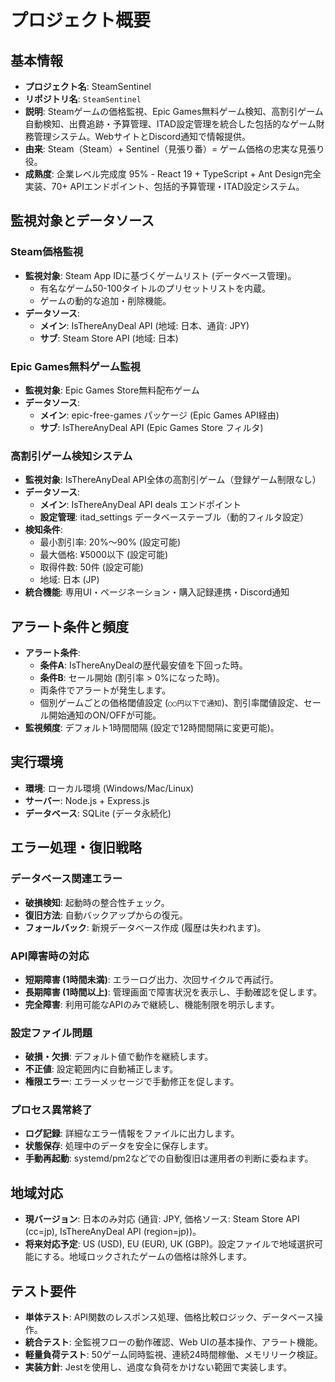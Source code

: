 # プロジェクト概要

## 基本情報

* **プロジェクト名**: SteamSentinel
* **リポジトリ名**: `SteamSentinel`
* **説明**: Steamゲームの価格監視、Epic Games無料ゲーム検知、高割引ゲーム自動検知、出費追跡・予算管理、ITAD設定管理を統合した包括的なゲーム財務管理システム。WebサイトとDiscord通知で情報提供。
* **由来**: Steam（Steam）+ Sentinel（見張り番）= ゲーム価格の忠実な見張り役。
* **成熟度**: 企業レベル完成度 95% - React 19 + TypeScript + Ant Design完全実装、70+ APIエンドポイント、包括的予算管理・ITAD設定システム。

## 監視対象とデータソース

### Steam価格監視
* **監視対象**: Steam App IDに基づくゲームリスト (データベース管理)。
    * 有名なゲーム50-100タイトルのプリセットリストを内蔵。
    * ゲームの動的な追加・削除機能。
* **データソース**:
    * **メイン**: IsThereAnyDeal API (地域: 日本、通貨: JPY)
    * **サブ**: Steam Store API (地域: 日本)

### Epic Games無料ゲーム監視
* **監視対象**: Epic Games Store無料配布ゲーム
* **データソース**:
    * **メイン**: epic-free-games パッケージ (Epic Games API経由)
    * **サブ**: IsThereAnyDeal API (Epic Games Store フィルタ)

### 高割引ゲーム検知システム
* **監視対象**: IsThereAnyDeal API全体の高割引ゲーム（登録ゲーム制限なし）
* **データソース**:
    * **メイン**: IsThereAnyDeal API deals エンドポイント
    * **設定管理**: itad_settings データベーステーブル（動的フィルタ設定）
* **検知条件**:
    * 最小割引率: 20%〜90% (設定可能)
    * 最大価格: ¥5000以下 (設定可能) 
    * 取得件数: 50件 (設定可能)
    * 地域: 日本 (JP)
* **統合機能**: 専用UI・ページネーション・購入記録連携・Discord通知

## アラート条件と頻度

* **アラート条件**:
    * **条件A**: IsThereAnyDealの歴代最安値を下回った時。
    * **条件B**: セール開始 (割引率 > 0%になった時)。
    * 両条件でアラートが発生します。
    * 個別ゲームごとの価格閾値設定 (`○○円以下で通知`)、割引率閾値設定、セール開始通知のON/OFFが可能。
* **監視頻度**: デフォルト1時間間隔 (設定で12時間間隔に変更可能)。

## 実行環境

* **環境**: ローカル環境 (Windows/Mac/Linux)
* **サーバー**: Node.js + Express.js
* **データベース**: SQLite (データ永続化)

## エラー処理・復旧戦略

### データベース関連エラー

* **破損検知**: 起動時の整合性チェック。
* **復旧方法**: 自動バックアップからの復元。
* **フォールバック**: 新規データベース作成 (履歴は失われます)。

### API障害時の対応

* **短期障害 (1時間未満)**: エラーログ出力、次回サイクルで再試行。
* **長期障害 (1時間以上)**: 管理画面で障害状況を表示し、手動確認を促します。
* **完全障害**: 利用可能なAPIのみで継続し、機能制限を明示します。

### 設定ファイル問題

* **破損・欠損**: デフォルト値で動作を継続します。
* **不正値**: 設定範囲内に自動補正します。
* **権限エラー**: エラーメッセージで手動修正を促します。

### プロセス異常終了

* **ログ記録**: 詳細なエラー情報をファイルに出力します。
* **状態保存**: 処理中のデータを安全に保存します。
* **手動再起動**: systemd/pm2などでの自動復旧は運用者の判断に委ねます。

## 地域対応

* **現バージョン**: 日本のみ対応 (通貨: JPY, 価格ソース: Steam Store API (cc=jp), IsThereAnyDeal API (region=jp))。
* **将来対応予定**: US (USD), EU (EUR), UK (GBP)。設定ファイルで地域選択可能にする。地域ロックされたゲームの価格は除外します。

## テスト要件

* **単体テスト**: API関数のレスポンス処理、価格比較ロジック、データベース操作。
* **統合テスト**: 全監視フローの動作確認、Web UIの基本操作、アラート機能。
* **軽量負荷テスト**: 50ゲーム同時監視、連続24時間稼働、メモリリーク検証。
* **実装方針**: Jestを使用し、過度な負荷をかけない範囲で実装します。